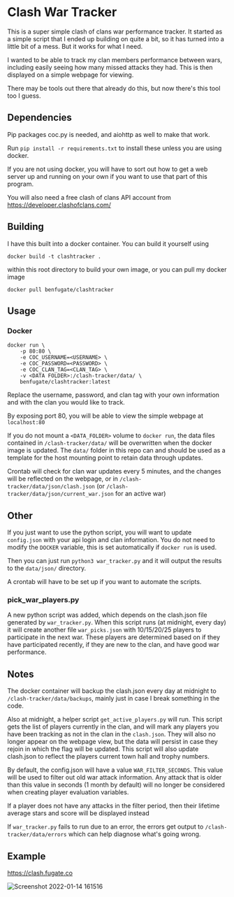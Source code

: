 # Clash War Tracker
This is a super simple clash of clans war performance tracker.
It started as a simple script that I ended up building on quite a bit,
so it has turned into a little bit of a mess. But it works for what I need.

I wanted to be able to track my clan members performance between wars, 
including easily seeing how many missed attacks they had.
This is then displayed on a simple webpage for viewing.

There may be tools out there that already do this, but now there's this tool too I guess.

## Dependencies
Pip packages coc.py is needed, and aiohttp as well to make that work.

Run  `pip install -r requirements.txt` to install these unless you are using docker.

If you are not using docker, you will have to sort out how to get a web server up
and running on your own if you want to use that part of this program.

You will also need a free clash of clans API account from https://developer.clashofclans.com/

## Building
I have this built into a docker container. You can build it yourself using

`docker build -t clashtracker .`

within this root directory to build your own image, or you can pull my docker image

`docker pull benfugate/clashtracker`

## Usage

### Docker
```
docker run \
    -p 80:80 \
    -e COC_USERNAME=<USERNAME> \
    -e COC_PASSWORD=<PASSWORD> \
    -e COC_CLAN_TAG=<CLAN_TAG> \
    -v <DATA FOLDER>:/clash-tracker/data/ \
    benfugate/clashtracker:latest
```

Replace the username, password, and clan tag with your own information and with the clan you would like to track.

By exposing port 80, you will be able to view the simple webpage at `localhost:80`

If you do not mount a `<DATA_FOLDER>` volume to `docker run`, the data files contained in `/clash-tracker/data/`
will be overwritten when the docker image is updated. The `data/` folder in this repo can and should be
used as a template for the host mounting point to retain data through updates.

Crontab will check for clan war updates every 5 minutes, and the changes will be reflected on the webpage, or in
`/clash-tracker/data/json/clash.json` (or `/clash-tracker/data/json/current_war.json` for an active war)

## Other

If you just want to use the python script, you will want to update `config.json`
with your api login and clan information. You do not need to modify the `DOCKER` variable, this is set automatically
if `docker run` is used.

Then you can just run `python3 war_tracker.py` and it will output the results to the `data/json/` directory.

A crontab will have to be set up if you want to automate the scripts.

### pick_war_players.py

A new python script was added, which depends on the clash.json file generated by `war_tracker.py`.
When this script runs (at midnight, every day) it will create another file `war_picks.json` with 10/15/20/25 players to
participate in the next war. These players are determined based on if they have participated recently, if they are new
to the clan, and have good war performance.

## Notes

The docker container will backup the clash.json every day at midnight to 
`/clash-tracker/data/backups`, mainly just in case I break something in the code.

Also at midnight, a helper script `get_active_players.py` will run. This script gets the list of players
currently in the clan, and will mark any players you have been tracking as not in the clan in the `clash.json`.
They will also no longer appear on the webpage view, but the data will persist in case they rejoin in which the
flag will be updated. This script will also update clash.json to reflect the players current town hall and trophy numbers.

By default, the config.json will have a value `WAR_FILTER_SECONDS`. This value will be used
to filter out old war attack information. Any attack that is older than this value in seconds (1 month by default)
will no longer be considered when creating player evaluation variables.

If a player does not have any attacks in the filter period, then their lifetime average stars and score will be
displayed instead

If `war_tracker.py` fails to run due to an error, the errors get output to `/clash-tracker/data/errors`
which can help diagnose what's going wrong.

## Example
https://clash.fugate.co

![Screenshot 2022-01-14 161516](https://user-images.githubusercontent.com/51164115/149586197-7ae12130-932e-4651-b725-823d38bd3971.png)
